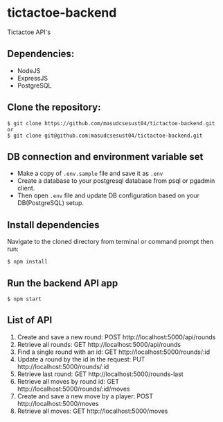 # tictactoe-backend
Tictactoe API's

## Dependencies:
- NodeJS
- ExpressJS
- PostgreSQL

## Clone the repository:
```
$ git clone https://github.com/masudcsesust04/tictactoe-backend.git
or
$ git clone git@github.com:masudcsesust04/tictactoe-backend.git
```

## DB connection and environment variable set
- Make a copy of ```.env.sample``` file and save it as ```.env```
- Create a database to your postgresql database from psql or pgadmin client.
- Then open ```.env``` file and update DB configuration based on your DB(PostgreSQL) setup.

## Install dependencies
Navigate to the cloned directory from terminal or command prompt then run:
```
$ npm install
```
## Run the backend API app
```
$ npm start
```

## List of API
1. Create and save a new round: POST http://localhost:5000/api/rounds
2. Retrieve all rounds: GET  http://localhost:5000/api/rounds
3. Find a single round with an id: GET  http://localhost:5000/rounds/:id
4. Update a round by the id in the request: PUT  http://localhost:5000/rounds/:id
5. Retrieve last round: GET  http://localhost:5000/rounds-last
6. Retrieve all moves by round id: GET  http://localhost:5000/rounds/:id/moves
7. Create and save a new move by a player: POST http://localhost:5000/moves
8. Retrieve all moves: GET  http://localhost:5000/moves

